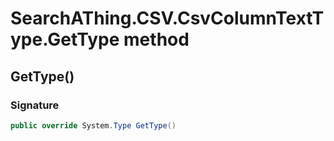 # SearchAThing.CSV.CsvColumnTextType.GetType method
## GetType()
### Signature
```csharp
public override System.Type GetType()
```
